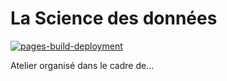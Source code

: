 # La Science des données

[![pages-build-deployment](https://github.com/FRBCesab/datascience/actions/workflows/pages/pages-build-deployment/badge.svg)](https://github.com/FRBCesab/datascience/actions/workflows/pages/pages-build-deployment)

Atelier organisé dans le cadre de...

